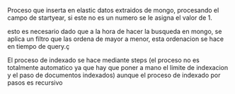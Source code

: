 Proceso que inserta en elastic datos extraidos de mongo, procesando el campo de startyear, si este no es un numero se le asigna el valor de 1.

esto es necesario dado que a la hora de hacer la busqueda en mongo, se aplica un filtro que las ordena de mayor a menor, esta ordenacion se hace en tiempo de query.ç


El proceso de indexado se hace mediante steps (el proceso no es totalmente automatico ya que hay que poner a mano el limite de indexacion y el paso de documentos indexados) aunque el proceso de indexado por pasos es recursivo

